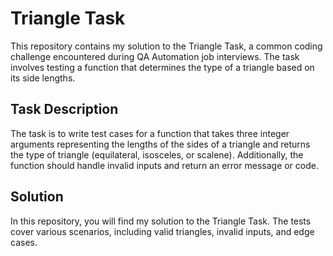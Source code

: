 # Triangle Task
This repository contains my solution to the Triangle Task, a common coding challenge encountered during QA Automation job interviews. The task involves testing a function that determines the type of a triangle based on its side lengths.

## Task Description
The task is to write test cases for a function that takes three integer arguments representing the lengths of the sides of a triangle and returns the type of triangle (equilateral, isosceles, or scalene). Additionally, the function should handle invalid inputs and return an error message or code.

## Solution
In this repository, you will find my solution to the Triangle Task. The tests cover various scenarios, including valid triangles, invalid inputs, and edge cases.
